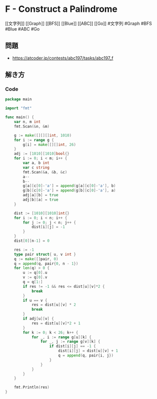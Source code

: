 # F - Construct a Palindrome
[[文字列]] [[Graph]] [[BFS]] [[Blue]] [[ABC]] [[Go]]
#文字列 #Graph #BFS #Blue #ABC #Go 

## 問題
- https://atcoder.jp/contests/abc197/tasks/abc197_f

## 解き方
### Code
```go
package main

import "fmt"

func main() {
	var n, m int
	fmt.Scan(&n, &m)

	g := make([][][]int, 1010)
	for i := range g {
		g[i] = make([][]int, 26)
	}
	adj := [1010][1010]bool{}
	for i := 0; i < m; i++ {
		var a, b int
		var c string
		fmt.Scan(&a, &b, &c)
		a--
		b--
		g[a][c[0]-'a'] = append(g[a][c[0]-'a'], b)
		g[b][c[0]-'a'] = append(g[b][c[0]-'a'], a)
		adj[a][b] = true
		adj[b][a] = true
	}

	dist := [1010][1010]int{}
	for i := 0; i < n; i++ {
		for j := 0; j < n; j++ {
			dist[i][j] = -1
		}
	}
	dist[0][n-1] = 0

	res := -1
	type pair struct{ u, v int }
	q := make([]pair, 0)
	q = append(q, pair{0, n - 1})
	for len(q) > 0 {
		u := q[0].u
		v := q[0].v
		q = q[1:]
		if res != -1 && res <= dist[u][v]*2 {
			break
		}
		if u == v {
			res = dist[u][v] * 2
			break
		}
		if adj[u][v] {
			res = dist[u][v]*2 + 1
		}
		for k := 0; k < 26; k++ {
			for _, i := range g[u][k] {
				for _, j := range g[v][k] {
					if dist[i][j] == -1 {
						dist[i][j] = dist[u][v] + 1
						q = append(q, pair{i, j})
					}
				}
			}
		}
	}

	fmt.Println(res)
}
```